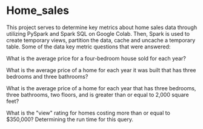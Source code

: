 # Home_sales

This project serves to determine key metrics about home sales data through utilizing PySpark and Spark SQL on Google Colab. Then, Spark is used to create temporary views, partition the data, cache and uncache a temporary table. Some of the data key metric questions that were answered:

What is the average price for a four-bedroom house sold for each year? 

What is the average price of a home for each year it was built that has three bedrooms and three bathrooms? 

What is the average price of a home for each year that has three bedrooms, three bathrooms, two floors, and is greater than or equal to 2,000 square feet? 

What is the "view" rating for homes costing more than or equal to $350,000? Determining the run time for this query.
